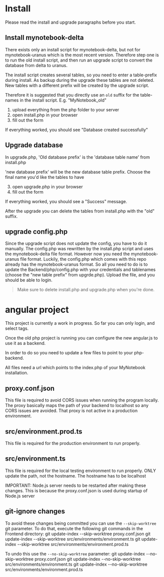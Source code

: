 # Install
Please read the install and upgrade paragraphs before you start.

## Install mynotebook-delta
There exists only an install script for mynotebook-delta, but not for mynotebook-uranus which is the most recent version.
Therefore step one is to run the old install script, and then run an upgrade script to convert the database from delta to uranus.

The install script creates several tables, so you need to enter a table-prefix during install. As backup during the upgrade
these tables are not deleted. New tables with a different prefix will be created by the upgrade script.

Therefore it is suggested that you directly use an `old` suffix for the table-names in the install script. E.g. "MyNotebook_old"

1. upload everything from the php folder to your server
2. open install.php in your browser
3. fill out the form

If everything worked, you should see "Database created successfully"

## Upgrade database
In upgrade.php, 'Old database prefix' is the 'database table name' from install.php

'new database prefix' will be the new database table prefix. Choose the final name you'd like the tables to have

3. open upgrade.php in your browser
4. fill out the form

If everything worked, you should see a "Success" message.

After the upgrade you can delete the tables from install.php with the "old" suffix.

## upgrade config.php
Since the upgrade script does not update the config, you have to do it manually. The config.php was rewritten by the install.php script and uses the mynotebook-delta file format. However now you need the mynotebook-uranus file format. Luckily, the config.php which comes with this repo already has the
mynotebook-uranus format. So all you need to do is to update the Backend/php/config.php with your credentials and tablenames (choose the "new table prefix" from upgrde.php). Upload the file, and you should be able to login.

> Make sure to delete install.php and upgrade.php when you're done.

# angular project
This project is currently a work in progress. So far you can only login, and select tags.

Once the old php project is running you can configure the new angular.js to use it as a backend.

In order to do so you need to update a few files to point to your php-backend.

All files need a url which points to the index.php of your MyNotebook installation.

## proxy.conf.json
This file is required to avoid CORS issues when running the program locally. The proxy basically maps the path of 
your backend to localhost so any CORS issues are avoided. That proxy is not active in a production environment.

## src/environment.prod.ts
This file is required for the production environment to run properly.

## src/environment.ts
This file is required for the local testing environment to run properly. ONLY update the path, not the hostname. The
hostname has to be localhost


IMPORTANT: Node.js server needs to be restarted after making these changes. This is because the proxy.conf.json is used
during startup of Node.js server

## git-ignore changes
To avoid these changes being committed you can use the ```--skip-worktree``` git parameter.
To do that, execute the following git commands in the Frontend directory:
git update-index --skip-worktree proxy.conf.json
git update-index --skip-worktree src/environments/environment.ts
git update-index --skip-worktree src/environments/environment.prod.ts

To undo this use the ```--no-skip-worktree``` parameter:
git update-index --no-skip-worktree proxy.conf.json
git update-index --no-skip-worktree src/environments/environment.ts
git update-index --no-skip-worktree src/environments/environment.prod.ts
